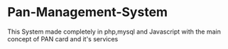# Pan-Management-System
This System made completely in php,mysql and Javascript with the main concept of PAN card and it's services
